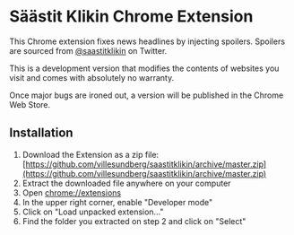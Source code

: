 Säästit Klikin Chrome Extension
===

This Chrome extension fixes news headlines by injecting spoilers. Spoilers are sourced from [@saastitklikin](https://twitter.com/saastitklikin) on Twitter.

This is a development version that modifies the contents of websites you visit and comes with absolutely no warranty.

Once major bugs are ironed out, a version will be published in the Chrome Web Store.

Installation
---

1. Download the Extension as a zip file: [https://github.com/villesundberg/saastitklikin/archive/master.zip](https://github.com/villesundberg/saastitklikin/archive/master.zip)
2. Extract the downloaded file anywhere on your computer
3. Open [chrome://extensions](chrome://extensions)
4. In the upper right corner, enable "Developer mode"
5. Click on "Load unpacked extension..."
6. Find the folder you extracted on step 2 and click on "Select"
